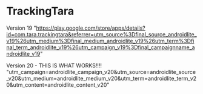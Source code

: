 TrackingTara
============

Version 19
"https://play.google.com/store/apps/details?id=com.tara.trackingtara&referrer=utm_source%3Dfinal_source_androidlite_v19%26utm_medium%3Dfinal_medium_androidlite_v19%26utm_term%3Dfinal_term_androidlite_v19%26utm_campaign_v19%3Dfinal_campaignname_androidlite_v19"

Version 20 - THIS IS WHAT WORKS!!!!
"utm_campaign=androidlite_campaign_v20&utm_source=androidlite_source_v20&utm_medium=androidlite_medium_v20&utm_term=androidlite_term_v20&utm_content=androidlite_content_v20"

